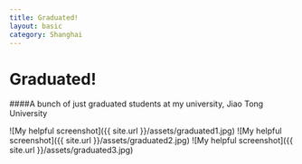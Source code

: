 ```yaml
---
title: Graduated!
layout: basic
category: Shanghai
---
```



Graduated!
==========

####A bunch of just graduated students at my university,  Jiao Tong University

![My helpful screenshot]({{ site.url }}/assets/graduated1.jpg)
![My helpful screenshot]({{ site.url }}/assets/graduated2.jpg)
![My helpful screenshot]({{ site.url }}/assets/graduated3.jpg)



